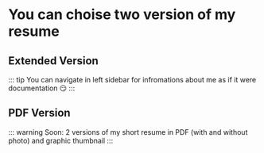 # You can choise two version of my resume

## Extended Version
::: tip
You can navigate in left sidebar for infromations about me as if it were documentation :smirk:
:::

## PDF Version
::: warning
Soon: 2 versions of my short resume in PDF (with and without photo) and graphic thumbnail
:::
